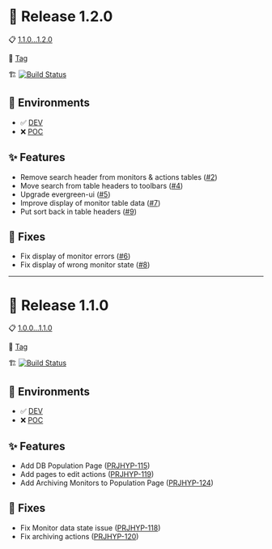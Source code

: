 # :tada: Release 1.2.0

:clipboard: [1.1.0...1.2.0](https://for-git-prod.lb.local/forensic_monitoring/hydro-ui/compare/1.1.0...1.2.0)

:paperclip: [Tag](https://for-git-prod.lb.local/forensic_monitoring/hydro-ui/tags/1.2.0)

:building_construction: [![Build Status](https://mn2forbld0001d0/buildStatus/icon?job=hydro-ui-pipeline%2F1.2.0)](https://mn2forbld0001d0/job/hydro-ui-pipeline/view/tags/job/1.2.0/)

## :deciduous_tree: Environments

- :white_check_mark: [DEV](http://mn2formlt0001d0:4000)
- :x: [POC](http://ir3hydpoc0010p0:4000)

## :sparkles: Features

- Remove search header from monitors & actions tables ([#2](https://for-git-prod.lb.local/forensic_monitoring/hydro-ui/merge_requests/2))
- Move search from table headers to toolbars ([#4](https://for-git-prod.lb.local/forensic_monitoring/hydro-ui/merge_requests/4))
- Upgrade evergreen-ui ([#5](https://for-git-prod.lb.local/forensic_monitoring/hydro-ui/merge_requests/5))
- Improve display of monitor table data ([#7](https://for-git-prod.lb.local/forensic_monitoring/hydro-ui/merge_requests/7))
- Put sort back in table headers ([#9](https://for-git-prod.lb.local/forensic_monitoring/hydro-ui/merge_requests/9))

## :wrench: Fixes

- Fix display of monitor errors ([#6](https://for-git-prod.lb.local/forensic_monitoring/hydro-ui/merge_requests/6))
- Fix display of wrong monitor state ([#8](https://for-git-prod.lb.local/forensic_monitoring/hydro-ui/merge_requests/8))

---

# :tada: Release 1.1.0

:clipboard: [1.0.0...1.1.0](https://for-git-prod.lb.local/forensic_monitoring/hydro-ui/compare/1.0.0...1.1.0)

:paperclip: [Tag](https://for-git-prod.lb.local/forensic_monitoring/hydro-ui/tags/1.1.0)

:building_construction: [![Build Status](https://mn2forbld0001d0/buildStatus/icon?job=hydro-ui-pipeline%2F1.1.0&build=1)](https://mn2forbld0001d0/job/hydro-ui-pipeline/job/1.1.0/1/)

## :deciduous_tree: Environments

- :white_check_mark: [DEV](http://mn2formlt0001d0:4000)
- :x: [POC](http://ir3hydpoc0010p0:4000)

## :sparkles: Features

- Add DB Population Page ([PRJHYP-115](https://jira/browse/PRJHYP-115))
- Add pages to edit actions ([PRJHYP-119](https://jira/browse/PRJHYP-119))
- Add Archiving Monitors to Population Page ([PRJHYP-124](https://jira/browse/PRJHYP-124))

## :wrench: Fixes

- Fix Monitor data state issue ([PRJHYP-118](https://jira/browse/PRJHYP-118))
- Fix archiving actions ([PRJHYP-120](https://jira/browse/PRJHYP-120))
